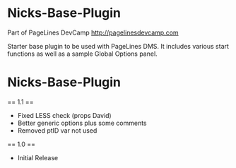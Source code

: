 Nicks-Base-Plugin
==================

Part of PageLines DevCamp
<a href="http://pagelinesdevcamp.com">http://pagelinesdevcamp.com</a>

Starter base plugin to be used with PageLines DMS. It includes various start functions as well as a sample Global Options panel.


Nicks-Base-Plugin
==================

== 1.1 ==
* Fixed LESS check (props David)
* Better generic options plus some comments
* Removed ptID var not used

== 1.0 ==
* Initial Release

